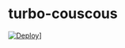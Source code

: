# turbo-couscous

[![Deploy](https://www.herokucdn.com/deploy/button.svg)](https://dashboard.heroku.com/new?template=https://github.com/tonmoyislam12/turbo-couscous)]
